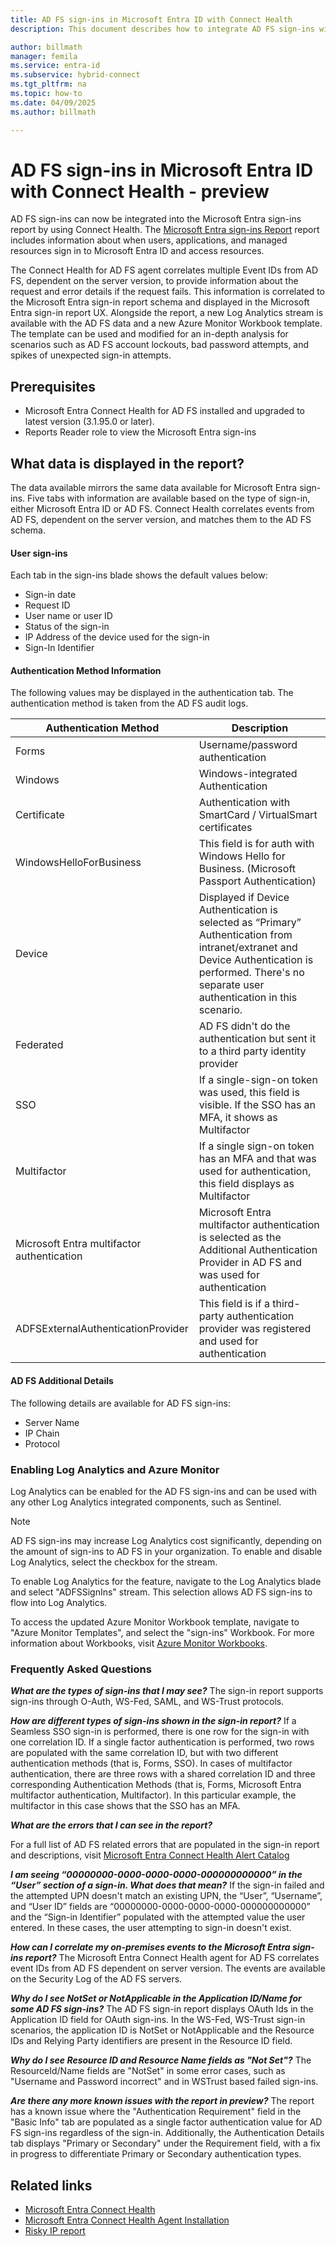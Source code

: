 ```yaml
---
title: AD FS sign-ins in Microsoft Entra ID with Connect Health
description: This document describes how to integrate AD FS sign-ins with the Microsoft Entra Connect Health sign-ins report.

author: billmath
manager: femila
ms.service: entra-id
ms.subservice: hybrid-connect
ms.tgt_pltfrm: na
ms.topic: how-to
ms.date: 04/09/2025
ms.author: billmath

---
```


# AD FS sign-ins in Microsoft Entra ID with Connect Health - preview

AD FS sign-ins can now be integrated into the Microsoft Entra sign-ins report by using Connect Health. The [Microsoft Entra sign-ins Report](~/identity/monitoring-health/concept-sign-ins.md) report includes information about when users, applications, and managed resources sign in to Microsoft Entra ID and access resources. 

The Connect Health for AD FS agent correlates multiple Event IDs from AD FS, dependent on the server version, to provide information about the request and error details if the request fails. This information is correlated to the Microsoft Entra sign-in report schema and displayed in the Microsoft Entra sign-in report UX. Alongside the report, a new Log Analytics stream is available with the AD FS data and a new Azure Monitor Workbook template. The template can be used and modified for an in-depth analysis for scenarios such as AD FS account lockouts, bad password attempts, and spikes of unexpected sign-in attempts.

## Prerequisites
* Microsoft Entra Connect Health for AD FS installed and upgraded to latest version (3.1.95.0 or later).
*  Reports Reader role to view the Microsoft Entra sign-ins

## What data is displayed in the report?
The data available mirrors the same data available for Microsoft Entra sign-ins. Five tabs with information are available based on the type of sign-in, either Microsoft Entra ID or AD FS. Connect Health correlates events from AD FS, dependent on the server version, and matches them to the AD FS schema. 



#### User sign-ins 
Each tab in the sign-ins blade shows the default values below:
* Sign-in date
* Request ID
* User name or user ID
* Status of the sign-in
* IP Address of the device used for the sign-in
* Sign-In Identifier

#### Authentication Method Information
The following values may be displayed in the authentication tab. The authentication method is taken from the AD FS audit logs.

|Authentication Method|Description|
|-----|-----|
|Forms|Username/password authentication|
|Windows|Windows-integrated Authentication|
|Certificate|Authentication with SmartCard / VirtualSmart certificates|
|WindowsHelloForBusiness|This field is for auth with Windows Hello for Business. (Microsoft Passport Authentication)|
|Device | Displayed if Device Authentication is selected as “Primary” Authentication from intranet/extranet and Device Authentication is performed.  There's no separate user authentication in this scenario.| 
|Federated|AD FS didn't do the authentication but sent it to a third party identity provider|
|SSO |If a single-sign-on token was used, this field is visible. If the SSO has an MFA, it shows as Multifactor|
|Multifactor|If a single sign-on token has an MFA and that was used for authentication, this field displays as Multifactor|
|Microsoft Entra multifactor authentication|Microsoft Entra multifactor authentication is selected as the Additional Authentication Provider in AD FS and was used for authentication|
|ADFSExternalAuthenticationProvider|This field is if a third-party authentication provider was registered and used for authentication|


#### AD FS Additional Details
The following details are available for AD FS sign-ins:
* Server Name
* IP Chain
* Protocol

### Enabling Log Analytics and Azure Monitor
Log Analytics can be enabled for the AD FS sign-ins and can be used with any other Log Analytics integrated components, such as Sentinel.

> [!NOTE] 
> AD FS sign-ins may increase Log Analytics cost significantly, depending on the amount of sign-ins to AD FS in  your organization. To enable and disable Log Analytics, select the checkbox for the stream.

To enable Log Analytics for the feature, navigate to the Log Analytics blade and select "ADFSSignIns" stream. This selection allows AD FS sign-ins to flow into Log Analytics.

To access the updated Azure Monitor Workbook template, navigate to "Azure Monitor Templates", and select the "sign-ins" Workbook.
For more information about Workbooks, visit [Azure Monitor Workbooks](https://aka.ms/adfssigninspreview).




### Frequently Asked Questions
***What are the types of sign-ins that I may see?***
The sign-in report supports sign-ins through O-Auth, WS-Fed, SAML, and WS-Trust protocols. 

***How are different types of sign-ins shown in the sign-in report?***
If a Seamless SSO sign-in is performed, there is one row for the sign-in with one correlation ID.
If a single factor authentication is performed, two rows are populated with the same correlation ID, but with two different authentication methods (that is, Forms, SSO).
In cases of multifactor authentication, there are three rows with a shared correlation ID and three corresponding Authentication Methods (that is, Forms, Microsoft Entra multifactor authentication, Multifactor). In this particular example, the multifactor in this case shows that the SSO has an MFA.

***What are the errors that I can see in the report?***

For a full list of AD FS related errors that are populated in the sign-in report and descriptions, visit [Microsoft Entra Connect Health Alert Catalog](how-to-connect-health-alert-catalog.md#alerts-for-active-directory-federation-services)

***I am seeing “00000000-0000-0000-0000-000000000000” in the “User” section of a sign-in. What does that 
mean?***
If the sign-in failed and the attempted UPN doesn't match an existing UPN, the “User”, “Username”, and “User ID” 
fields are “00000000-0000-0000-0000-000000000000” and the “Sign-in Identifier” populated with the attempted value the user entered. In these cases, the user attempting to sign-in doesn't exist.

***How can I correlate my on-premises events to the Microsoft Entra sign-ins report?***
The Microsoft Entra Connect Health agent for AD FS correlates event IDs from AD FS dependent on server version. The events are available on the Security Log of the AD FS servers. 

***Why do I see NotSet or NotApplicable in the Application ID/Name for some AD FS sign-ins?***
The AD FS sign-in report displays OAuth Ids in the Application ID field for OAuth sign-ins. In the WS-Fed, WS-Trust sign-in scenarios, the application ID is NotSet or NotApplicable and the Resource IDs and Relying Party identifiers are present in the Resource ID field.

***Why do I see Resource ID and Resource Name fields as "Not Set"?***
The ResourceId/Name fields are "NotSet" in some error cases, such as "Username and Password incorrect" and in WSTrust based failed sign-ins.

***Are there any more known issues with the report in preview?***
The report has a known issue where the "Authentication Requirement" field in the "Basic Info" tab are populated as a single factor authentication value for AD FS sign-ins regardless of the sign-in. Additionally, the Authentication Details tab displays "Primary or Secondary" under the Requirement field, with a fix in progress to differentiate Primary or Secondary authentication types.


## Related links
* [Microsoft Entra Connect Health](./whatis-azure-ad-connect.md)
* [Microsoft Entra Connect Health Agent Installation](how-to-connect-health-agent-install.md)
* [Risky IP report](how-to-connect-health-adfs-risky-ip.md)
